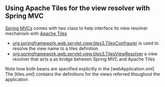 ## Using Apache Tiles for the view resolver with Spring MVC
[Spring MVCs](https://docs.spring.io/spring/docs/current/spring-framework-reference/web.html) comes with two class to help interface its view resolver mechanism with [Apache Tiles](https://tiles.apache.org/framework/tutorial/basic/pages.html) 

- [org.springframework.web.servlet.view.tiles3.TilesConfigurer](https://docs.spring.io/spring-framework/docs/current/javadoc-api/index.html?org/springframework/web/servlet/view/XmlViewResolver.html) is used to resolve the view name to a tiles definition
- [org.springframework.web.servlet.view.tiles3.TilesViewResolver](https://docs.spring.io/spring-framework/docs/current/javadoc-api/index.html?org/springframework/web/servlet/view/XmlViewResolver.html) a view resolver that acts a as bridge between Spring MVC and Apache Tiles

Note how both beans are specified explicitly in the [webApplication.xml]
The [tiles.xml] contains the definitions for the views referred thoughout the application